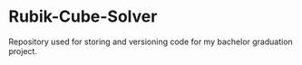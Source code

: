# Rubik-Cube-Solver
Repository used for storing and versioning code for my bachelor graduation project.
